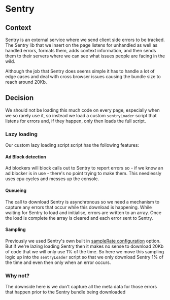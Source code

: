 # Sentry

## Context
Sentry is an external service where we send client side errors to be tracked. The Sentry lib that we insert on the page listens for unhandled as well as handled errors, formats them, adds context information, and then sends them to their servers where we can see what issues people are facing in the wild.

Although the job that Sentry does seems simple it has to handle a lot of edge cases and deal with cross browser issues causing the bundle size to reach around 20Kb.

## Decision
We should not be loading this much code on every page, especially when we so rarely use it, so instead we load a custom `sentryLoader` script that listens for errors and, if they happen, only then loads the full script.

### Lazy loading
Our custom lazy loading script script has the following features:

#### Ad Block detection
Ad blockers will block calls out to Sentry to report errors so - if we know an ad blocker is in use - there's no point trying to make them. This needlessly uses cpu cycles and messes up the console.

#### Queueing
The call to download Sentry is asynchronous so we need a mechanism to capture any errors that occur while this download is happening. While waiting for Sentry to load and initialise, errors are written to an array. Once the load is complete the array is cleared and each error sent to Sentry.

#### Sampling
Previously we used Sentry's own built in [sampleRate configuration](https://docs.sentry.io/platforms/node/performance/sampling/) option. But if we're lazing loading Sentry then it makes no sense to download 20Kb of code that we will only use 1% of the time. So here we move this sampling logic up into the `sentryLoader` script so that we only download Sentry 1% of the time and even then only when an error occurs.

### Why not?
The downside here is we don't capture all the meta data for those errors that happen prior to the Sentry bundle being downloaded
